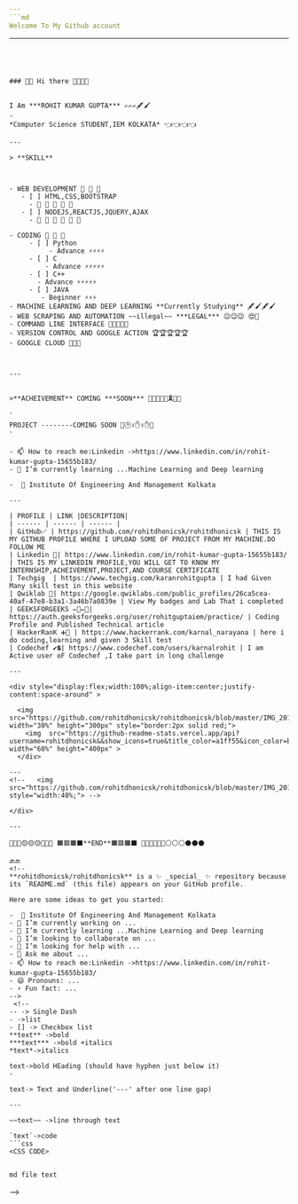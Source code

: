 ```yaml
---
```md
Welcome To My Github account
```

---
```




### 🤩😍 Hi there 👋🙏🙏🙏


I Am ***ROHIT KUMAR GUPTA*** ✍✍✍🖋🖌
-
*Computer Science STUDENT,IEM KOLKATA* 👈👈👈👈

---

> **SKILL** 



- WEB DEVELOPMENT 🎀 🎀 🎀
   - [ ] HTML,CSS,BOOTSTRAP 
     - 🔰 🔰 🔰 🔰 🔰   
   - [ ] NODEJS,REACTJS,JQUERY,AJAX
     - 🔰 🔰 🔰 🔰 🔰 🔰
      
- CODING 🥇 🥇 🥇
     - [ ] Python
          - Advance ⚡⚡⚡⚡		
     - [ ] C
         - Advance ⚡⚡⚡⚡⚡
     - [ ] C++
       - Advance ⚡⚡⚡⚡⚡
     - [ ] JAVA
        - Beginner ⚡⚡⚡
- MACHINE LEARNING AND DEEP LEARNING **Currently Studying** 🖋🖌🖋🖌
- WEB SCRAPING AND AUTOMATION ~~illegal~~ ***LEGAL*** 😉😉😉 😍🤗
- COMMAND LINE INTERFACE 🌟🌟🌟🌟🌟
- VERSION CONTROL AND GOOGLE ACTION 🏆🏆🏆🏆🏆
- GOOGLE CLOUD 🌟🌟🌟



---


>**ACHEIVEMENT** COMING ***SOON*** 🎉🎊🧨🎈🎄🎗🎀🎁

`
PROJECT --------COMING SOON 💭🕑✌✋✌✋🌝
`

- 📫 How to reach me:Linkedin ->https://www.linkedin.com/in/rohit-kumar-gupta-15655b183/
- 🌱 I’m currently learning ...Machine Learning and Deep learning

-  🏢 Institute Of Engineering And Management Kolkata

---

| PROFILE | LINK |DESCRIPTION|
| ------ | ------ | ------ |
| GitHub✅ | https://github.com/rohitdhonicsk/rohitdhonicsk | THIS IS MY GITHUB PROFILE WHERE I UPLOAD SOME OF PROJECT FROM MY MACHINE.DO FOLLOW ME
| Linkedin 👱‍| https://www.linkedin.com/in/rohit-kumar-gupta-15655b183/ | THIS IS MY LINKEDIN PROFILE,YOU WILL GET TO KNOW MY INTERNSHIP,ACHEIVEMENT,PROJECT,AND COURSE CERTIFICATE
| Techgig  | https://www.techgig.com/karanrohitgupta | I had Given Many skill test in this website
| Qwiklab 🥉| https://google.qwiklabs.com/public_profiles/26ca5cea-40af-47e8-b3a1-3a46b7a0839e | View My badges and Lab That i completed
| GEEKSFORGEEKS ✏🧾✏🧾| https://auth.geeksforgeeks.org/user/rohitguptaiem/practice/ | Coding Profile and Published Technical article
| HackerRanK ➕🌚 | https://www.hackerrank.com/karnal_narayana | here i do coding,learning and given 3 Skill test
| Codechef ✔💲| https://www.codechef.com/users/karnalrohit | I am Active user oF Codechef ,I take part in long challenge

---

<div style="display:flex;width:100%;align-item:center;justify-content:space-around" >

  <img src="https://github.com/rohitdhonicsk/rohitdhonicsk/blob/master/IMG_20190727_135450.jpg" width="30%" height="300px" style="border:2px solid red;">
    <img  src="https://github-readme-stats.vercel.app/api?username=rohitdhonicsk&&show_icons=true&title_color=a1ff55&icon_color=bb2acf&text_color=ffffff&bg_color=0a192f" width="60%" height="400px" >
  </div>
  
---
<!--   <img src="https://github.com/rohitdhonicsk/rohitdhonicsk/blob/master/IMG_20190727_135450.jpg" style="width:40%;"> -->
  
</div>

---

🔴🔴🔴🟡🟡🟡🔸🔺🔶 🟧🟥🟫⬛**END**🟧🟥🟫⬛ 🔸🔺🔶🔵🔵🔵⚪⚪⚪⚫⚫⚫

🔙🔚
<!--
**rohitdhonicsk/rohitdhonicsk** is a ✨ _special_ ✨ repository because its `README.md` (this file) appears on your GitHub profile.

Here are some ideas to get you started:

-  🏢 Institute Of Engineering And Management Kolkata
- 🔭 I’m currently working on ...
- 🌱 I’m currently learning ...Machine Learning and Deep learning
- 👯 I’m looking to collaborate on ...
- 🤔 I’m looking for help with ...
- 💬 Ask me about ...
- 📫 How to reach me:Linkedin ->https://www.linkedin.com/in/rohit-kumar-gupta-15655b183/
- 😄 Pronouns: ...
- ⚡ Fun fact: ...
-->
 <!--
-- -> Single Dash
- ->list
- [] -> Checkbox list
**text** ->bold
***text*** ->bold +italics
*text*->italics

text->bold HEading (should have hyphen just below it)
-

text-> Text and Underline('---' after one line gap)

---

~~text~~ ->line through text

`text`->code
```css
<CSS CODE>
```

```md

md file text
```
-->
